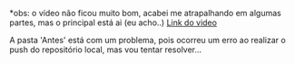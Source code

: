 *obs: o vídeo não ficou muito bom, acabei me atrapalhando em algumas partes, mas o principal está ai (eu acho..)
<a href="https://drive.google.com/file/d/1Fz-p9IyZGu-xIVdDlzAxradzUCjQ2tq_/view?usp=sharing"> Link do video </a>

A pasta 'Antes' está com um problema, pois ocorreu um erro ao realizar o push do repositório local, mas vou tentar resolver...
